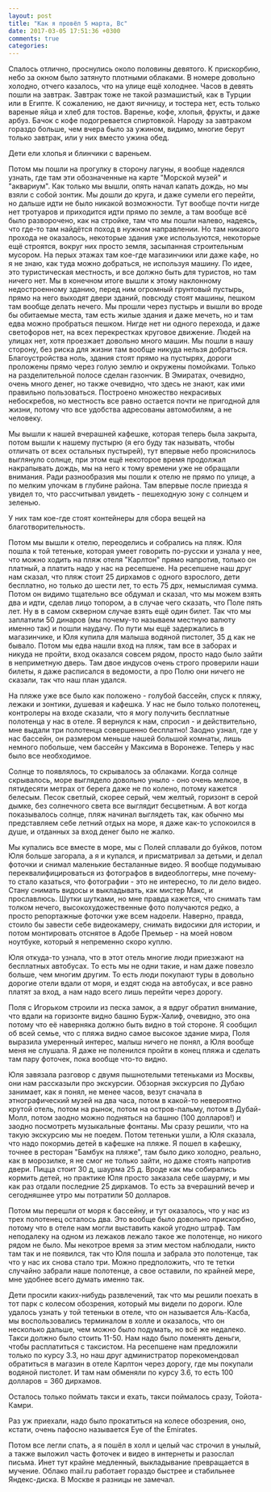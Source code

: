 ```yaml
---
layout: post
title: "Как я провёл 5 марта, Вс"
date: 2017-03-05 17:51:36 +0300
comments: true
categories: 
---
```

Спалось отлично, проснулись около половины девятого. К прискорбию, небо за окном было затянуто плотными облаками. В номере довольно холодно, отчего казалось, что на улице ещё холоднее. Часов в девять пошли на завтрак. Завтрак тоже не такой размашистый, как в Турции или в Египте. К сожалению, не дают яичницу, и тостера нет, есть только вареные яйца и хлеб для тостов. Варенье, кофе, хлопья, фрукты, и даже арбуз. Бачок с кофе подогревается спиртовкой. Народу за завтраком гораздо больше, чем вчера было за ужином, видимо, многие берут только завтрак, или у них вместо ужина обед.

Дети ели хлопья и блинчики с вареньем.

Потом мы пошли на прогулку в сторону лагуны, я вообще надеялся узнать, где там эти обозначенные на карте "Морской музей" и "аквариум". Как только мы вышли, опять начал капать дождь, но мы взяли с собой зонтик. Мы дошли до круга, и даже сумели его перейти, но дальше идти не было никакой возможности. Тут вообще почти нигде нет тротуаров и приходится идти прямо по земле, а там вообще всё было разворочено, как на стройке, там что мы пошли налево, надеясь, что где-то там найдётся поход в нужном направлении. Но там никакого прохода не оказалось, некоторые здания уже используются, некоторые ещё строятся, вокруг них просто земля, засыпанная строительным мусором. На перых этажах там кое-где магазинчики или даже кафе, но я не знаю, как туда можно добраться, не используя машину. По идее, это туристическая местность, и все должно быть для туристов, но там ничего нет. Мы в конечном итоге вышли к этому наклонному недостроенному зданию, перед ним огромный грунтовый пустырь, прямо на него выходят двери зданий, повсюду стоят машины, пешком там вообще делать нечего. Мы прошли через пустырь и вышли во вроде бы обитаемые места, там есть жилые здания и даже мечеть, но и там едва можно пробраться пешком. Нигде нет ни одного перехода, и даже светофоров нет, на всех перекрестках круговое движение. Людей на улицах нет, хотя проезжает довольно много машин. Мы пошли в нашу сторону, без риска для жизни там вообще никуда нельзя добраться. Благоустройства ноль, здания стоят прямо на пустырях, дороги проложены прямо через голую землю и окружены помойками. Только на разделительной полосе сделан газончик. В Эмиратах, очевидно, очень много денег, но также очевидно, что здесь не знают, как ими правильно пользоваться. Построено множество некрасивых небоскребов, но местность все равно остается почти не пригодной для жизни, потому что все удобства адресованы автомобилям, а не человеку.

Мы вышли к нашей вчерашней кафешке, которая теперь была закрыта, потом вышли к нашему пустырю (я его буду так называть, чтобы отличать от всех остальных пустырей), тут впервые небо прояснилось выглянуло солнце, при этом ещё некоторое время продолжал накрапывать дождь, мы на него к тому времени уже не обращали внимания. Ради разнообразия мы пошли к отелю не прямо по улице, а по мелким улочкам в глубине района. Там впервые после приезда я увидел то, что рассчитывал увидеть - пешеходную зону с солнцем и зеленью.

У них там кое-где стоят контейнеры для сбора вещей на благотворительность.

Потом мы вышли к отелю, переоделись и собрались на пляж. Юля пошла к той тетеньке, которая умеет говорить по-русски и узнала у нее, что можно ходить на пляж отеля "Карлтон" прямо напротив, только он платный, а платить надо у нас на ресепшене. На ресепшене наш друг нам сказал, что пляж стоит 25 дирхамов с одного взрослого, дети бесплатно, но только до шести лет, то есть 75 дрх, немыслимая сумма. Потом он видимо тщательно все обдумал и сказал, что мы можем взять два и идти, сделав лицо топором, а в случае чего сказать, что Поле пять лет. Ну в в самом скверном случае взять ещё один билет. Так что мы заплатили 50 динаров (мы почему-то называем местную валюту именно так) и пошли наудачу. По пути мы ещё задержались в магазинчике, и Юля купила для малыша водяной пистолет, 35 д как не бывало. Потом мы едва нашли вход на пляж, там все в заборах и никуда не пройти, вход оказался совсем рядом, просто надо было зайти в неприметную дверь. Там двое индусов очень строго проверили наши билеты, я даже расписался в ведомости, а про Полю они ничего не сказали, так что наш план удался.

На пляже уже все было как положено - голубой бассейн, спуск к пляжу, лежаки и зонтики, душевая и кафешка. У нас не было только полотенец, контролеры на входе сказали, что я могу получить бесплатные полотенца у нас в отеле. Я вернулся к нам, спросил - и действительно, мне выдали три полотенца совершенно бесплатно! Заодно узнал, где у нас бассейн, он размером меньше нашей большой комнаты, лишь немного побольше, чем бассейн у Максима в Воронеже. Теперь у нас было все необходимое.

Солнце то появлялось, то скрывалось за облаками. Когда солнце скрывалось, море выглядело довольно уныло - оно очень мелкое, в пятидесяти метрах от берега даже не по колено, потому кажется белесым. Песок светлый, скорее серый, чем желтый, горизонт в серой дымке, без солнечного света все выглядит бесцветным. А вот когда показывалось солнце, пляж начинал выглядеть так, как обычно мы представляем себе летний отдых на море, я даже как-то успокоился в душе, и отданных за вход денег было не жалко.

Мы купались все вместе в море, мы с Полей сплавали до буйков, потом Юля больше загорала, а я и купался, и присматривал за детьми, и делал фоточки и снимал маленькие бесталанные видео. Я вообще подумываю переквалифицироваться из фотографов в видеоблоггеры, мне почему-то стало казаться, что фотографии - это не интересно, то ли дело видео. Стану снимать видосы и выкладывать, как мистер Макс, и прославлюсь. Шутки шутками, но мне правда кажется, что снимать там толком нечего, высокохудожественные фото получаются редко, а просто репортажные фоточки уже всем надоели. Наверно, правда, стоило бы завести себе видеокамеру, снимать видосики для истории, и потом монтировать отснятое в Адобе Премьер - на моей новом ноутбуке, который я непременно скоро куплю.

Юля откуда-то узнала, что в этот отель многие люди приезжают на бесплатных автобусах. То есть мы не одни такие, и нам даже повезло больше, чем многим другим. То есть люди покупают туры в довольно дорогие отели вдали от моря, и ездят сюда на автобусах, и все равно платят за вход, а нам надо всего лишь перейти через дорогу.

Поля с Игорьком строили из песка замок, а я вдруг обратил внимание, что вдали на горизонте видно башню Бурж-Халиф, очевидно, это она потому что её наверняка должно быть видно в той стороне. Я сообщил об всей семье, что с пляжа видно самое высокое здание мира, Поля выразила умеренный интерес, малыш ничего не понял, а Юля вообще меня не слушала. Я даже не поленился пройти в конец пляжа и сделать там пару фоточек, пока вообще что-то видно.

Юля завязала разговор с двумя пышнотелыми тетеньками из Москвы, они нам рассказыли про экскурсии. Обзорная экскурсия по Дубаю занимает, как я понял, не менее часов, везут сначала в этнографический музей на два часа, потом в какой-то невероятно крутой отель, потом на рынок, потом на остров-пальму, потом в Дубай-Молл, потом заодно можно подняться на башню (100 долларов!) и заодно посмотреть музыкальные фонтаны. Мы сразу решили, что на такую экскурсию мы не поедем. Потом тетеньки ушли, а Юля сказала, что надо покормиь детей в кафешке на пляже. Я пошел в кафешку, точнее в ресторан "Бамбук на пляже", там было дико холодно, реально, как в морозилке, я не смог не только зайти, но даже стоять напротив двери. Пицца стоит 30 д, шаурма 25 д. Вроде как мы собирались кормить детей, но практике Юля просто заказала себе шаурму, и мы как раз отдали последние 25 дирхамов. То есть за вчерашний вечер и сегодняшнее утро мы потратили 50 долларов.
  
Потом мы перешли от моря к бассейну, и тут оказалось, что у нас из трех полотенец осталось два. Это вообще было довольно прискорбно, потому что в отеле нам могли выставить какой угодно штраф. Там неподалеку на одном из лежаков лежало такое же полотенце, но никого рядом не было. Мы некотрое время за этим местом наблюдали, никто там так и не появился, так что Юля пошла и забрала это полотенце, так что у нас их снова стало три. Можно предположить, что те тетки случайно забрали наше полотенце, а свое оставили, по крайней мере, мне удобнее всего думать именно так.
 
  
Дети просили каких-нибудь развлечений, так что мы решили поехать в тот парк с колесом обозрения, который мы видели по дороги. Юле удалось узнать у той тетеньки в отеле, что он называется Аль-Касба, мы воспользовались терминалом в холле и оказалось, что он несколько дальше, чем можно было подумать, но всё же недалеко. Такси должно было стоить 11-50.  Нам надо было поменять деньги, чтобы расплатиться с таксистом. На ресепшене нам предложили только по курсу 3.3, но наш друг администратор порекомендовал обратиться в магазин в отеле Карлтон через дорогу, где мы покупали водяной пистолет. И там нам обменяли по курсу 3.6, то есть 100 долларов = 360 дирхамов.

Осталось только поймать такси и ехать, такси поймалось сразу, Тойота-Камри.


Раз уж приехали, надо было прокатиться на колесе обозрения, оно, кстати, очень пафосно называется Eye of the Emirates.
  
Потом все легли спать, а я пошёл в холл и целый час строчил в унылый, а также выложил часть фоточек и видео в интернеты и разослал письма. Инет тут крайне медленный, выкладывание превращается в мучение. Облако mail.ru работает гораздо быстрее и стабильнее Яндекс-диска. В Москве я разницы не замечал.